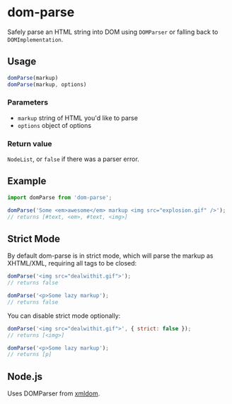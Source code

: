 # dom-parse

Safely parse an HTML string into DOM using `DOMParser` or falling back to `DOMImplementation`.

## Usage

```js
domParse(markup)
domParse(markup, options)
```

### Parameters

- `markup` string of HTML you'd like to parse
- `options` object of options

### Return value

`NodeList`, or `false` if there was a parser error.

## Example

```js
import domParse from 'dom-parse';

domParse('Some <em>awesome</em> markup <img src="explosion.gif" />');
// returns [#text, <em>, #text, <img>]
```

## Strict Mode

By default dom-parse is in strict mode, which will parse the markup as XHTML/XML, requiring all tags to be closed:

```js
domParse('<img src="dealwithit.gif">');
// returns false

domParse('<p>Some lazy markup');
// returns false
```

You can disable strict mode optionally:

```js
domParse('<img src="dealwithit.gif">', { strict: false });
// returns [<img>]

domParse('<p>Some lazy markup');
// returns [p]
```

## Node.js

Uses DOMParser from [xmldom](https://npm.im/xmldom).
